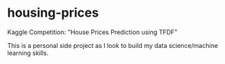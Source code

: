 # housing-prices
Kaggle Competition: "House Prices Prediction using TFDF"

This is a personal side project as I look to build my data science/machine learning skills. 
